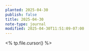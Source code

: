 ```yaml
---
planted: 2025-04-30
publish: false
title: 2025-04-30
note-type: journal
modified: 2025-04-30T11:51:09-07:00
---
```

<% tp.file.cursor() %>